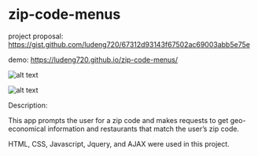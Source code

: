 # zip-code-menus

project proposal:
https://gist.github.com/ludeng720/67312d93143f67502ac69003abb5e75e

demo: 
https://ludeng720.github.io/zip-code-menus/


![alt text](https://github.com/sxiaolu86/zip-code-menus/blob/master/screenshot01.png)

![alt text](https://github.com/sxiaolu86/zip-code-menus/blob/master/screenshot02.png)

Description:

This app prompts the user for a zip code and makes requests to get geo-economical information and restaurants that match the user’s zip code.

HTML, CSS, Javascript, Jquery, and AJAX were used in this project.
